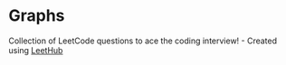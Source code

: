# Graphs
Collection of LeetCode questions to ace the coding interview! - Created using [LeetHub](https://github.com/QasimWani/LeetHub)
